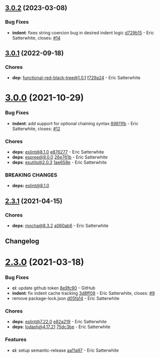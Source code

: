 ## [3.0.2](https://github.com/esatterwhite/eslint-plugin-sensible/compare/v3.0.1...v3.0.2) (2023-03-08)


### Bug Fixes

* **indent**: fixes string coercion bug in desired indent logic [d729b15](https://github.com/esatterwhite/eslint-plugin-sensible/commit/d729b1509566e3310ddb724239185fe1491e138a) - Eric Satterwhite, closes: [#14](https://github.com/esatterwhite/eslint-plugin-sensible/issues/14)

## [3.0.1](https://github.com/esatterwhite/eslint-plugin-sensible/compare/v3.0.0...v3.0.1) (2022-09-18)


### Chores

* **dep**: functional-red-black-tree@1.0.1 [f729a24](https://github.com/esatterwhite/eslint-plugin-sensible/commit/f729a24f3e0d5af31a4ef881459aa19720a5f9f5) - Eric Satterwhite

# [3.0.0](https://github.com/esatterwhite/eslint-plugin-sensible/compare/v2.3.1...v3.0.0) (2021-10-29)


### Bug Fixes

* **indent**: add support for optional chaining syntax [89811fb](https://github.com/esatterwhite/eslint-plugin-sensible/commit/89811fb9e7f4d6e9a8946836864bb25b0df32613) - Eric Satterwhite, closes: [#12](https://github.com/esatterwhite/eslint-plugin-sensible/issues/12)


### Chores

* **deps**: eslint@8.1.0 [e876277](https://github.com/esatterwhite/eslint-plugin-sensible/commit/e87627706a242b7104dd96aa4565c6fd70e2f2dd) - Eric Satterwhite
* **deps**: espree@9.0.0 [26e761b](https://github.com/esatterwhite/eslint-plugin-sensible/commit/26e761b8be95a38d594a163b4fc38be6030aba36) - Eric Satterwhite
* **deps**: esutils@2.0.3 [1ae658e](https://github.com/esatterwhite/eslint-plugin-sensible/commit/1ae658e6b31554b01f00a20964107de3eedb390c) - Eric Satterwhite


### **BREAKING CHANGES**

* **deps:** eslint@8.1.0

## [2.3.1](https://github.com/esatterwhite/eslint-plugin-sensible/compare/v2.3.0...v2.3.1) (2021-04-15)


### Chores

* **deps**: mocha@8.3.2 [a060ab6](https://github.com/esatterwhite/eslint-plugin-sensible/commit/a060ab6fab1776f531a17b29a372b9372421347c) - Eric Satterwhite

## Changelog

# [2.3.0](https://github.com/esatterwhite/eslint-plugin-sensible/compare/v2.2.1...v2.3.0) (2021-03-18)


### Bug Fixes

* **ci**: update github token [8e9fc90](https://github.com/esatterwhite/eslint-plugin-sensible/commit/8e9fc90f57d25088cbaaa4a2f60041d6ccaea28f) - GitHub
* **indent**: fix indent cache tracking [3d8ff09](https://github.com/esatterwhite/eslint-plugin-sensible/commit/3d8ff092178dad3ef35d67b8c81c5752e4643ba3) - Eric Satterwhite, closes: [#9](https://github.com/esatterwhite/eslint-plugin-sensible/issues/9)
* remove package-lock.json [d05fa14](https://github.com/esatterwhite/eslint-plugin-sensible/commit/d05fa14b636edf85b2d38dc780a12cf187e079c5) - Eric Satterwhite


### Chores

* **deps**: eslint@7.22.0 [e82a219](https://github.com/esatterwhite/eslint-plugin-sensible/commit/e82a219eb319978cd80babf1e1741c615260586d) - Eric Satterwhite
* **deps**: lodash@4.17.21 [75dc3be](https://github.com/esatterwhite/eslint-plugin-sensible/commit/75dc3bed27ac95d553e9af67efd745cd1c4f8f81) - Eric Satterwhite


### Features

* **ci**: setup semantic-release [aa11a97](https://github.com/esatterwhite/eslint-plugin-sensible/commit/aa11a976583e287454e872726153c490805224a3) - Eric Satterwhite
